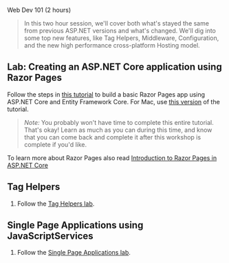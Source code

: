 Web Dev 101 (2 hours)

 > In this two hour session, we'll cover both what's stayed the same from previous ASP.NET versions and what's changed. We'll dig into some top new features, like Tag Helpers, Middleware, Configuration, and the new high performance cross-platform Hosting model.

## Lab: Creating an ASP.NET Core application using Razor Pages
Follow the steps in [this tutorial](https://docs.microsoft.com/en-us/aspnet/core/tutorials/razor-pages/) to build a basic Razor Pages app using ASP.NET Core and Entity Framework Core. For Mac, use [this version](https://docs.microsoft.com/en-us/aspnet/core/tutorials/razor-pages-mac/) of the tutorial.

> *Note:* You probably won't have time to complete this entire tutorial. That's okay! Learn as much as you can during this time, and know that you can come back and complete it after this workshop is complete if you'd like.

To learn more about Razor Pages also read [Introduction to Razor Pages in ASP.NET Core](https://docs.microsoft.com/en-us/aspnet/core/mvc/razor-pages/index)

## Tag Helpers
1. Follow the [Tag Helpers lab](tag-helpers.md).

## Single Page Applications using JavaScriptServices
1. Follow the [Single Page Applications lab](single-page-applications.md).